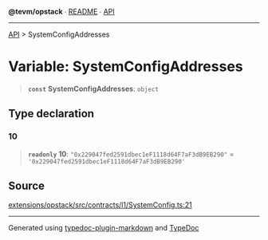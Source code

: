 **@tevm/opstack** ∙ [README](../README.md) ∙ [API](../API.md)

***

[API](../API.md) > SystemConfigAddresses

# Variable: SystemConfigAddresses

> **`const`** **SystemConfigAddresses**: `object`

## Type declaration

### 10

> **`readonly`** **10**: `"0x229047fed2591dbec1eF1118d64F7aF3dB9EB290"` = `'0x229047fed2591dbec1eF1118d64F7aF3dB9EB290'`

## Source

[extensions/opstack/src/contracts/l1/SystemConfig.ts:21](https://github.com/evmts/tevm-monorepo/blob/main/extensions/opstack/src/contracts/l1/SystemConfig.ts#L21)

***
Generated using [typedoc-plugin-markdown](https://www.npmjs.com/package/typedoc-plugin-markdown) and [TypeDoc](https://typedoc.org/)

